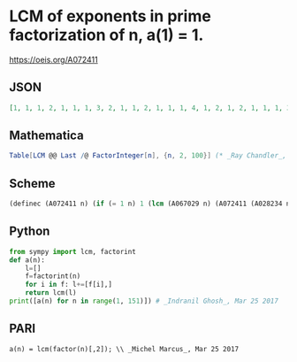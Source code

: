 # LCM of exponents in prime factorization of n, a\(1\) \= 1\.
https://oeis.org/A072411
## JSON
```JSON
[1, 1, 1, 2, 1, 1, 1, 3, 2, 1, 1, 2, 1, 1, 1, 4, 1, 2, 1, 2, 1, 1, 1, 3, 2, 1, 3, 2, 1, 1, 1, 5, 1, 1, 1, 2, 1, 1, 1, 3, 1, 1, 1, 2, 2, 1, 1, 4, 2, 2, 1, 2, 1, 3, 1, 3, 1, 1, 1, 2, 1, 1, 2, 6, 1, 1, 1, 2, 1, 1, 1, 6, 1, 1, 2, 2, 1, 1, 1, 4, 4, 1, 1, 2, 1, 1, 1, 3, 1, 2, 1, 2, 1, 1, 1, 5, 1, 2, 2, 2, 1, 1, 1, 3, 1, 1, 1, 6, 1, 1, 1, 4, 1, 1, 1, 2, 2, 1, 1, 3]
```
## Mathematica
```Mathematica
Table[LCM @@ Last /@ FactorInteger[n], {n, 2, 100}] (* _Ray Chandler_, Jan 24 2006 *)
```
## Scheme
```Scheme
(definec (A072411 n) (if (= 1 n) 1 (lcm (A067029 n) (A072411 (A028234 n))))) ;; _Antti Karttunen_, Aug 09 2016
```
## Python
```Python
from sympy import lcm, factorint
def a(n):
    l=[]
    f=factorint(n)
    for i in f: l+=[f[i],]
    return lcm(l)
print([a(n) for n in range(1, 151)]) # _Indranil Ghosh_, Mar 25 2017
```
## PARI
```PARI
a(n) = lcm(factor(n)[,2]); \\ _Michel Marcus_, Mar 25 2017
```
